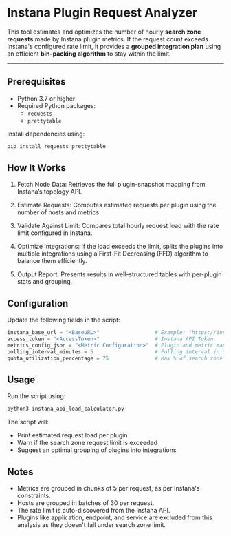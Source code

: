 # Instana Plugin Request Analyzer

This tool estimates and optimizes the number of hourly **search zone requests** made by Instana plugin metrics. If the request count exceeds Instana's configured rate limit, it provides a **grouped integration plan** using an efficient **bin-packing algorithm** to stay within the limit.

---

## Prerequisites

- Python 3.7 or higher
- Required Python packages:
  - `requests`
  - `prettytable`

Install dependencies using:

```bash
pip install requests prettytable
```

## How It Works

1. Fetch Node Data: Retrieves the full plugin-snapshot mapping from Instana’s topology API.

2. Estimate Requests: Computes estimated requests per plugin using the number of hosts and metrics.

3. Validate Against Limit: Compares total hourly request load with the rate limit configured in Instana.

4. Optimize Integrations: If the load exceeds the limit, splits the plugins into multiple integrations using a First-Fit Decreasing (FFD) algorithm to balance them efficiently.

5. Output Report: Presents results in well-structured tables with per-plugin stats and grouping.


## Configuration

Update the following fields in the script:

```python
instana_base_url = "<BaseURL>"                  # Example: "https://instana.yourcompany.com"
access_token = "<AccessToken>"                  # Instana API Token
metrics_config_json = "<Metric Configuration>"  # Plugin and metric mapping
polling_interval_minutes = 5                    # Polling interval in minutes (default: 5)
quota_utilization_percentage = 75               # Max % of search zone limit to be used (e.g., 75%)
```

## Usage

Run the script using:
```bash
python3 instana_api_load_calculator.py
```
The script will:
- Print estimated request load per plugin
- Warn if the search zone request limit is exceeded
- Suggest an optimal grouping of plugins into integrations

## Notes
- Metrics are grouped in chunks of 5 per request, as per Instana's constraints.
- Hosts are grouped in batches of 30 per request.
- The rate limit is auto-discovered from the Instana API.
- Plugins like application, endpoint, and service are excluded from this analysis as they doesn't fall under search zone limit.